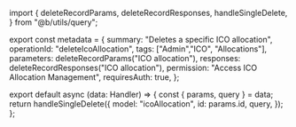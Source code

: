 import {
  deleteRecordParams,
  deleteRecordResponses,
  handleSingleDelete,
} from "@b/utils/query";

export const metadata = {
  summary: "Deletes a specific ICO allocation",
  operationId: "deleteIcoAllocation",
  tags: ["Admin","ICO", "Allocations"],
  parameters: deleteRecordParams("ICO allocation"),
  responses: deleteRecordResponses("ICO allocation"),
  permission: "Access ICO Allocation Management",
  requiresAuth: true,
};

export default async (data: Handler) => {
  const { params, query } = data;
  return handleSingleDelete({
    model: "icoAllocation",
    id: params.id,
    query,
  });
};
